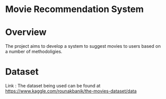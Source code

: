# Movie Recommendation System

# Overview

The project aims to develop a system to suggest movies to users based on a number of methodoligies.

# Dataset

Link : The dataset being used can be found at https://www.kaggle.com/rounakbanik/the-movies-dataset/data
